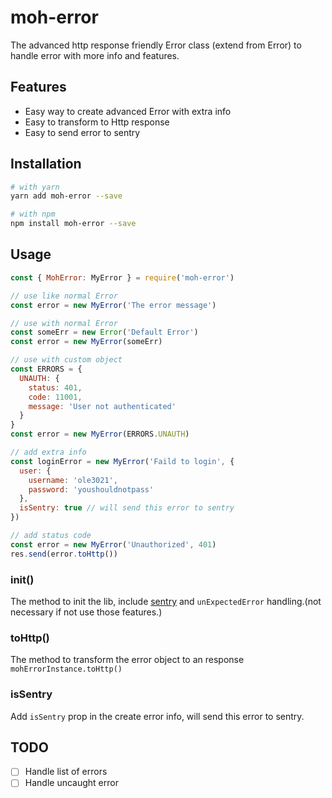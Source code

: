 # moh-error

The advanced http response friendly Error class (extend from Error) to handle error with more info and features.

## Features

* Easy way to create advanced Error with extra info
* Easy to transform to Http response
* Easy to send error to sentry

## Installation

```bash
# with yarn
yarn add moh-error --save

# with npm
npm install moh-error --save
```

## Usage

```javascript
const { MohError: MyError } = require('moh-error')

// use like normal Error
const error = new MyError('The error message')

// use with normal Error
const someErr = new Error('Default Error')
const error = new MyError(someErr)

// use with custom object
const ERRORS = {
  UNAUTH: {
    status: 401,
    code: 11001,
    message: 'User not authenticated'
  }
}
const error = new MyError(ERRORS.UNAUTH)

// add extra info
const loginError = new MyError('Faild to login', {
  user: {
    username: 'ole3021',
    password: 'youshouldnotpass'
  },
  isSentry: true // will send this error to sentry
})

// add status code
const error = new MyError('Unauthorized', 401)
res.send(error.toHttp())
```

### init()

The method to init the lib, include [sentry](https://sentry.io/welcome/) and `unExpectedError` handling.(not necessary if not use those features.)

### toHttp()

The method to transform the error object to an response
`mohErrorInstance.toHttp()`

### isSentry

Add `isSentry` prop in the create error info, will send this error to sentry.

## TODO

* [ ] Handle list of errors
* [ ] Handle uncaught error
